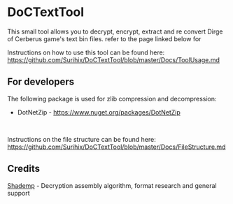 # DoCTextTool
This small tool allows you to decrypt, encrypt, extract and re convert Dirge of Cerberus game's text bin files. refer to the page linked below for 

Instructions on how to use this tool can be found here: 
<br>https://github.com/Surihix/DoCTextTool/blob/master/Docs/ToolUsage.md

## For developers
The following package is used for zlib compression and decompression:
- DotNetZip - https://www.nuget.org/packages/DotNetZip
<br>

Instructions on the file structure can be found here:
<br>https://github.com/Surihix/DoCTextTool/blob/master/Docs/FileStructure.md
## Credits
[Shademp](https://github.com/Shademp) - Decryption assembly algorithm, format research and general support
